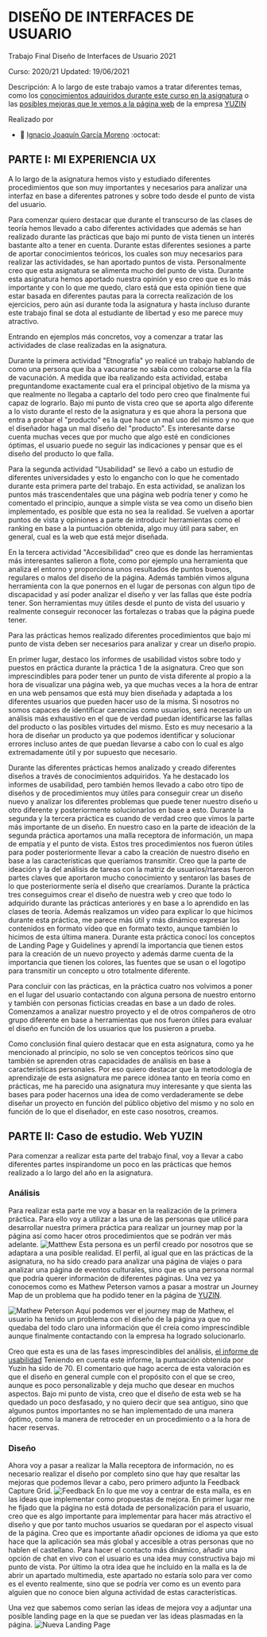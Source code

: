 # DISEÑO DE INTERFACES DE USUARIO
Trabajo Final Diseño de Interfaces de Usuario 2021

Curso: 2020/21 
Updated: 19/06/2021

Descripción: 
A lo largo de este trabajo vamos a tratar diferentes temas, como los [conocimientos adquiridos durante este curso en la asignatura](https://github.com/ignaciogmoreno/Trabajo_Final_DIU/blob/main/README.md#parte-i-mi-experiencia-ux) o las [posibles mejoras que le vemos a la página web](https://github.com/ignaciogmoreno/Trabajo_Final_DIU/blob/main/README.md#parte-ii-caso-de-estudio-web-yuzin) de la empresa [YUZIN](https://yuzin.com/)

Realizado por 
 * :bust_in_silhouette:   [Ignacio Joaquín García Moreno](https://github.com/ignaciogmoreno/)     :octocat:     


## PARTE I: MI EXPERIENCIA UX

A lo largo de la asignatura hemos visto y estudiado diferentes procedimientos que son muy importantes y necesarios para analizar una interfaz en base a diferentes patrones y sobre todo desde el punto de vista del usuario. 

Para comenzar quiero destacar que durante el transcurso de las clases de teoría hemos llevado a cabo diferentes actividades que además se han realizado durante las prácticas que bajo mi punto de vista tienen un interés bastante alto a tener en cuenta. Durante estas diferentes sesiones a parte de aportar conocimientos teóricos, los cuales son muy necesarios para realizar las actividades, se han aportado puntos de vista. Personalmente creo que esta asignatura se alimenta mucho del punto de vista. Durante esta asignatura hemos aportado nuestra opinión y eso creo que es lo más importante y con lo que me quedo, claro está que esta opinión tiene que estar basada en diferentes pautas para la correcta realización de los ejercicios, pero aún así durante toda la asignatura y hasta incluso durante este trabajo final se dota al estudiante de libertad y eso me parece muy atractivo.

Entrando en ejemplos más concretos, voy a comenzar a tratar las actividades de clase realizadas en la asignatura. 

Durante la primera actividad "Etnografía" yo realicé un trabajo hablando de como una persona que iba a vacunarse no sabía como colocarse en la fila de vacunación. A medida que iba realizando esta actividad, estaba preguntandome exactamente cual era el principal objetivo de la misma ya que realmente no llegaba a captarlo del todo pero creo que finalmente fui capaz de lograrlo. Bajo mi punto de vista creo que se aporta algo diferente a lo visto durante el resto de la asignatura y es que ahora la persona que entra a probar el "producto" es la que hace un mal uso del mismo y no que el diseñador haga un mal diseño del "producto". Es interesante darse cuenta muchas veces que por mucho que algo esté en condiciones óptimas, el usuario puede no seguir las indicaciones y pensar que es el diseño del producto lo que falla.

Para la segunda actividad "Usabilidad" se llevó a cabo un estudio de diferentes universidades y esto lo engancho con lo que he comentado durante esta primera parte del trabajo. En esta actividad, se analizan los puntos más trascendentales que una página web podría tener y como he comentado el principio, aunque a simple vista se vea como un diseño bien implementado, es posible que esta no sea la realidad. Se vuelven a aportar puntos de vista y opiniones a parte de introducir herramientas como el ranking en base a la puntuación obtenida, algo muy útil para saber, en general, cual es la web que está mejor diseñada. 

En la tercera actividad "Accesibilidad" creo que es donde las herramientas más interesantes salieron a flote, como por ejemplo una herramienta que analiza el entorno y proporciona unos resultados de puntos buenos, regulares o malos del diseño de la página. Además también vimos alguna herramienta con la que ponernos en el lugar de personas con algun tipo de discapacidad y así poder analizar el diseño y ver las fallas que éste podría tener. Son herramientas muy útiles desde el punto de vista del usuario y realmente conseguir reconocer las fortalezas o trabas que la página puede tener.

Para las prácticas hemos realizado diferentes procedimientos que bajo mi punto de vista deben ser necesarios para analizar y crear un diseño propio.

En primer lugar, destaco los informes de usabilidad vistos sobre todo y puestos en práctica durante la práctica 1 de la asignatura. Creo que son imprescindibles para poder tener un punto de vista diferente al propio a la hora de visualizar una página web, ya que muchas veces a la hora de entrar en una web pensamos que está muy bien diseñada y adaptada a los diferentes usuarios que pueden hacer uso de la misma. Si nosotros no somos capaces de identificar carencias como usuarios, será necesario un análisis más exhaustivo en el que de verdad puedan identificarse las fallas del producto o las posibles virtudes del mismo. Esto es muy necesario a la hora de diseñar un producto ya que podemos identificar y solucionar errores incluso antes de que puedan llevarse a cabo con lo cual es algo extremadamente útil y por supuesto que necesario.

Durante las diferentes prácticas hemos analizado y creado diferentes diseños a través de conocimientos adquiridos. Ya he destacado los informes de usabilidad, pero también hemos llevado a cabo otro tipo de diseños y de procedimientos muy útiles para conseguir crear un diseño nuevo y analizar los diferentes problemas que puede tener nuestro diseño u otro diferente y posteriormente solucionarlos en base a esto. Durante la segunda y la tercera práctica es cuando de verdad creo que vimos la parte más importante de un diseño. En nuestro caso en la parte de ideación de la segunda práctica aportamos una malla receptora de información, un mapa de empatía y el punto de vista. Estos tres procedimientos nos fueron útiles para poder posteriormente llevar a cabo la creación de nuestro diseño en base a las características que queríamos transmitir. Creo que la parte de ideación y la del análisis de tareas con la matriz de usuarios/rtareas fueron partes claves que aportaron mucho conocimiento y sentaron las bases de lo que posteriormente sería el diseño que crearíamos. Durante la práctica tres conseguimos crear el diseño de nuestra web y creo que todo lo adquirido durante las prácticas anteriores y en base a lo aprendido en las clases de teoría. Además realizamos un vídeo para explicar lo que hicimos durante esta práctica, me parece más útil y más dinámico expresar los contenidos en formato vídeo que en formato texto, aunque también lo hicimos de esta última manera. Durante esta práctica conocí los conceptos de Landing Page y Guidelines y aprendí la importancia que tienen estos para la creación de un nuevo proyecto y además darme cuenta de la importancia que tienen los colores, las fuentes que se usan o el logotipo para transmitir un concepto u otro totalmente diferente.

Para concluir con las prácticas, en la práctica cuatro nos volvimos a poner en el lugar del usuario contactando con alguna persona de nuestro entorno y también con personas ficticias creadas en base a un dado de roles. Comenzamos a analizar nuestro proyecto y el de otros compañeros de otro grupo diferente en base a herramientas que nos fueron útiles para evaluar el diseño en función de los usuarios que los pusieron a prueba. 

Como conclusión final quiero destacar que en esta asignatura, como ya he mencionado al principio, no solo se ven conceptos teóricos sino que también se aprenden otras capacidades de análisis en base a características personales. Por eso quiero destacar que la metodología de aprendizaje de esta asignatura me parece idónea tanto en teoría como en prácticas, me ha parecido una asignatura muy interesante y que sienta las bases para poder hacernos una idea de como verdaderamente se debe diseñar un proyecto en función del público objetivo del mismo y no solo en función de lo que el diseñador, en este caso nosotros, creamos.


## PARTE II: Caso de estudio. Web YUZIN

Para comenzar a realizar esta parte del trabajo final, voy a llevar a cabo diferentes partes inspirandome un poco en las prácticas que hemos realizado a lo largo del año en la asignatura.
### Análisis
Para realizar esta parte me voy a basar en la realización de la primera práctica. Para ello voy a utilizar a las una de las personas que utilicé para desarrollar nuestra primera práctica para realizar un journey map por la página así como hacer otros procedimientos que se podrán ver más adelante. 
![Matthew](https://user-images.githubusercontent.com/62752334/122647406-647eee00-d124-11eb-9a7c-7a859e916d87.png)
Esta persona es un perfil creado por nosotros que se adaptara a una posible realidad. El perfil, al igual que en las prácticas de la asignatura, no ha sido creado para analizar una página de viajes o para analizar una página de eventos culturales, sino que es una persona normal que podría querer información de diferentes páginas.
Una vez ya conocemos como es Mathew Peterson vamos a pasar a mostrar un Journey Map de un problema que ha podido tener en la página de [YUZIN](https://yuzin.com/).

![Mathew Peterson](https://user-images.githubusercontent.com/62752334/122647900-d9532780-d126-11eb-9697-809cfa51b3d7.png)
Aquí podemos ver el journey map de Mathew, el usuario ha tenido un problema con el diseño de la página ya que no quedaba del todo claro una información que él creía como imprescindible aunque finalmente contactando con la empresa ha logrado solucionarlo.

Creo que esta es una de las fases imprescindibles del análisis, [el informe de usabilidad](https://github.com/ignaciogmoreno/Trabajo_Final_DIU/files/6680982/UsabilityYuzin.xls)
Teniendo en cuenta este informe, la puntuación obtenida por Yuzin ha sido de 70.
El comentario que hago acerca de esta valoración es que el diseño en general cumple con el propósito con el que se creo, aunque es poco personalizable y deja mucho que desear en muchos aspectos. Bajo mi punto de vista, creo que el diseño de esta web se ha quedado un poco desfasado, y no quiero decir que sea antiguo, sino que algunos puntos importantes no se han implementado de una manera óptimo, como la manera de retroceder en un procedimiento o a la hora de hacer reservas.


### Diseño
Ahora voy a pasar a realizar la Malla receptora de información, no es necesario realizar el diseño por completo sino que hay que resaltar las mejoras que podemos llevar a cabo, pero primero adjunto la Feedback Capture Grid.
![Feedback](https://user-images.githubusercontent.com/62752334/122649710-613d2f80-d12f-11eb-8f1e-c7f7931e681f.png)
En lo que me voy a centrar de esta malla, es en las ideas que implementar como propuestas de mejora. En primer lugar me he fijado que la página no está dotada de personalización para el usuario, creo que es algo importante para implementar para hacer más atractivo el diseño y que por tanto muchos usuarios se quedaran por el aspecto visual de la página. Creo que es importante añadir opciones de idioma ya que esto hace que la aplicación sea más global y accesible a otras personas que no hablen el castellano. Para hacer el contacto más dinámico, añadir una opción de chat en vivo con el usuario es una idea muy constructiva bajo mi punto de vista. Por último la otra idea que he incluido en la malla es la de abrir un apartado multimedia, este apartado no estaría solo para ver como es el evento realmente, sino que se podría ver como es un evento para alguien que no conoce bien alguna actividad de estas características.

Una vez que sabemos como serían las ideas de mejora voy a adjuntar una posible landing page en la que se puedan ver las ideas plasmadas en la página.
![Nueva Landing Page](https://user-images.githubusercontent.com/62752334/122650273-2dafd480-d132-11eb-9142-5005e15c2129.png)

